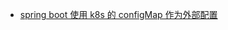 
* [spring boot 使用 k8s 的 configMap 作为外部配置](https://www.jianshu.com/p/bb7694c2931a?utm_campaign=hugo&utm_medium=reader_share&utm_content=note&utm_source=weixin-friends)

